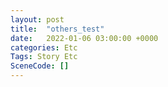 ```yaml
---
layout: post
title:  "others_test"
date:   2022-01-06 03:00:00 +0000
categories: Etc
Tags: Story Etc
SceneCode: []
---
```

